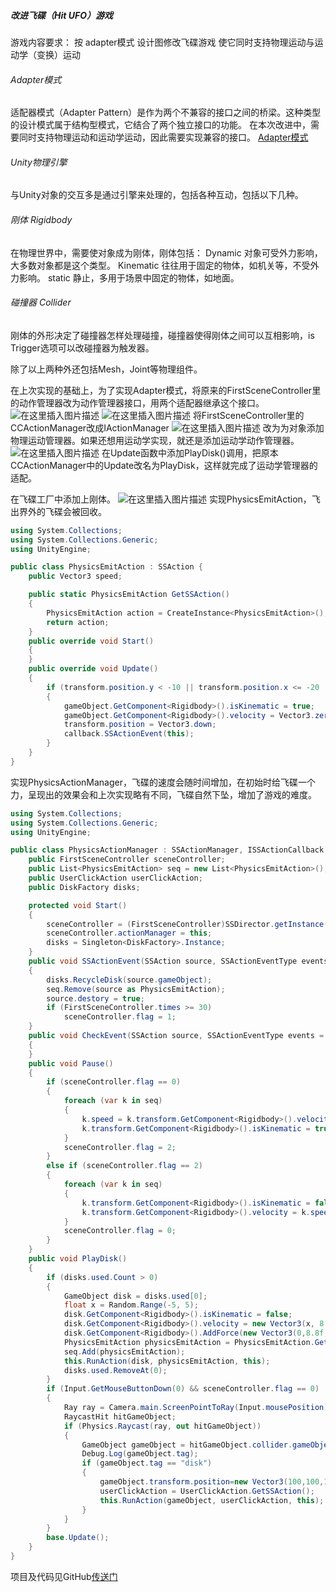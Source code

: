 ##### 改进飞碟（Hit UFO）游戏
游戏内容要求：
按 adapter模式 设计图修改飞碟游戏
使它同时支持物理运动与运动学（变换）运动
###### Adapter模式
适配器模式（Adapter Pattern）是作为两个不兼容的接口之间的桥梁。这种类型的设计模式属于结构型模式，它结合了两个独立接口的功能。
在本次改进中，需要同时支持物理运动和运动学运动，因此需要实现兼容的接口。
[Adapter模式](https://www.runoob.com/design-pattern/adapter-pattern.html)

###### Unity物理引擎
与Unity对象的交互多是通过引擎来处理的，包括各种互动，包括以下几种。
###### 刚体 Rigidbody
在物理世界中，需要使对象成为刚体，刚体包括：
Dynamic 对象可受外力影响，大多数对象都是这个类型。
Kinematic 往往用于固定的物体，如机关等，不受外力影响。
static 静止，多用于场景中固定的物体，如地面。
###### 碰撞器 Collider
刚体的外形决定了碰撞器怎样处理碰撞，碰撞器使得刚体之间可以互相影响，is Trigger选项可以改碰撞器为触发器。

除了以上两种外还包括Mesh，Joint等物理组件。

在上次实现的基础上，为了实现Adapter模式，将原来的FirstSceneController里的动作管理器改为动作管理器接口，用两个适配器继承这个接口。
![在这里插入图片描述](https://img-blog.csdnimg.cn/2019101415362766.png)
![在这里插入图片描述](https://img-blog.csdnimg.cn/20191014152614617.png)
将FirstSceneController里的CCActionManager改成IActionManager
![在这里插入图片描述](https://img-blog.csdnimg.cn/20191014152754532.png)
改为为对象添加物理运动管理器。如果还想用运动学实现，就还是添加运动学动作管理器。
![在这里插入图片描述](https://img-blog.csdnimg.cn/20191014153010514.png?x-oss-process=image/watermark,type_ZmFuZ3poZW5naGVpdGk,shadow_10,text_aHR0cHM6Ly9ibG9nLmNzZG4ubmV0L0h1aUZlaURlVHVvTmlhb0da,size_16,color_FFFFFF,t_70)
在Update函数中添加PlayDisk()调用，把原本CCActionManager中的Update改名为PlayDisk，这样就完成了运动学管理器的适配。

在飞碟工厂中添加上刚体。
![在这里插入图片描述](https://img-blog.csdnimg.cn/2019101416002624.png)
实现PhysicsEmitAction，飞出界外的飞碟会被回收。

```C#
using System.Collections;
using System.Collections.Generic;
using UnityEngine;

public class PhysicsEmitAction : SSAction {
    public Vector3 speed;

    public static PhysicsEmitAction GetSSAction()
    {
        PhysicsEmitAction action = CreateInstance<PhysicsEmitAction>();
        return action;
    }
    public override void Start()
    {
    }
    public override void Update()
    {
        if (transform.position.y < -10 || transform.position.x <= -20 || transform.position.x >= 20)
        {
            gameObject.GetComponent<Rigidbody>().isKinematic = true;
            gameObject.GetComponent<Rigidbody>().velocity = Vector3.zero;
            transform.position = Vector3.down;
            callback.SSActionEvent(this);
        }
    }
}

```

实现PhysicsActionManager，飞碟的速度会随时间增加，在初始时给飞碟一个力，呈现出的效果会和上次实现略有不同，飞碟自然下坠，增加了游戏的难度。

```C#
using System.Collections;
using System.Collections.Generic;
using UnityEngine;

public class PhysicsActionManager : SSActionManager, ISSActionCallback, IActionManager {
    public FirstSceneController sceneController;
    public List<PhysicsEmitAction> seq = new List<PhysicsEmitAction>();
    public UserClickAction userClickAction;
    public DiskFactory disks;

    protected void Start()
    {
        sceneController = (FirstSceneController)SSDirector.getInstance().currentSceneController;
        sceneController.actionManager = this;
        disks = Singleton<DiskFactory>.Instance;
    }
    public void SSActionEvent(SSAction source, SSActionEventType events = SSActionEventType.Completed, int intParam = 0, string strParam = null, Object objParam = null)
    {
        disks.RecycleDisk(source.gameObject);
        seq.Remove(source as PhysicsEmitAction);
        source.destory = true;
        if (FirstSceneController.times >= 30)
            sceneController.flag = 1;
    }
    public void CheckEvent(SSAction source, SSActionEventType events = SSActionEventType.Completed, int intParam = 0, string strParam = null, Object objParam = null)
    {
    }
    public void Pause()
    {
        if (sceneController.flag == 0)
        {
            foreach (var k in seq)
            {
                k.speed = k.transform.GetComponent<Rigidbody>().velocity;
                k.transform.GetComponent<Rigidbody>().isKinematic = true;
            }
            sceneController.flag = 2;
        }
        else if (sceneController.flag == 2)
        {
            foreach (var k in seq)
            {
                k.transform.GetComponent<Rigidbody>().isKinematic = false;
                k.transform.GetComponent<Rigidbody>().velocity = k.speed;
            }
            sceneController.flag = 0;
        }
    }
    public void PlayDisk()
    {
        if (disks.used.Count > 0)
        {
            GameObject disk = disks.used[0];
            float x = Random.Range(-5, 5);
            disk.GetComponent<Rigidbody>().isKinematic = false;
            disk.GetComponent<Rigidbody>().velocity = new Vector3(x, 8 * (Mathf.CeilToInt(FirstSceneController.times / 10) + 1), 6);
            disk.GetComponent<Rigidbody>().AddForce(new Vector3(0,8.8f, 0),ForceMode.Force);
            PhysicsEmitAction physicsEmitAction = PhysicsEmitAction.GetSSAction();
            seq.Add(physicsEmitAction);
            this.RunAction(disk, physicsEmitAction, this);
            disks.used.RemoveAt(0);
        }
        if (Input.GetMouseButtonDown(0) && sceneController.flag == 0)
        {
            Ray ray = Camera.main.ScreenPointToRay(Input.mousePosition);
            RaycastHit hitGameObject;
            if (Physics.Raycast(ray, out hitGameObject))
            {
                GameObject gameObject = hitGameObject.collider.gameObject;
                Debug.Log(gameObject.tag);
                if (gameObject.tag == "disk")
                {
                    gameObject.transform.position=new Vector3(100,100,100);
                    userClickAction = UserClickAction.GetSSAction();
                    this.RunAction(gameObject, userClickAction, this);
                }
            }
        }
        base.Update();
    }
}

```
项目及代码见GitHub[传送门](https://github.com/Kate0516/3D-/tree/master/homework5)

